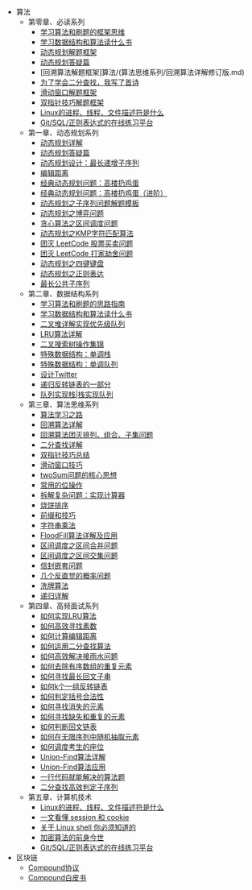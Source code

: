 * 算法
  * 第零章、必读系列
    * [学习算法和刷题的框架思维](算法/算法思维系列/学习数据结构和算法的高效方法.md)
    * [学习数据结构和算法读什么书](算法/算法思维系列/为什么推荐算法4.md)
    * [动态规划解题框架](算法/动态规划系列/动态规划详解进阶.md)
    * [动态规划答疑篇](算法/动态规划系列/最优子结构.md)
    * [回溯算法解题框架]算法/(算法思维系列/回溯算法详解修订版.md)
    * [为了学会二分查找，我写了首诗](算法/算法思维系列/二分查找详解.md)
    * [滑动窗口解题框架](算法/算法思维系列/滑动窗口技巧.md)
    * [双指针技巧解题框架](算法/算法思维系列/双指针技巧.md)
    * [Linux的进程、线程、文件描述符是什么](算法/技术/linux进程.md)
    * [Git/SQL/正则表达式的在线练习平台](算法/技术/在线练习平台.md)
  * 第一章、动态规划系列
    * [动态规划详解](算法/动态规划系列/动态规划详解进阶.md)
    * [动态规划答疑篇](算法/动态规划系列/最优子结构.md)
    * [动态规划设计：最长递增子序列](算法/动态规划系列/动态规划设计：最长递增子序列.md)
    * [编辑距离](算法/动态规划系列/编辑距离.md)
    * [经典动态规划问题：高楼扔鸡蛋](算法/动态规划系列/高楼扔鸡蛋问题.md)
    * [经典动态规划问题：高楼扔鸡蛋（进阶）](算法/动态规划系列/高楼扔鸡蛋进阶.md)
    * [动态规划之子序列问题解题模板](算法/动态规划系列/子序列问题模板.md)
    * [动态规划之博弈问题](算法/动态规划系列/动态规划之博弈问题.md)
    * [贪心算法之区间调度问题](算法/动态规划系列/贪心算法之区间调度问题.md)
    * [动态规划之KMP字符匹配算法](算法/动态规划系列/动态规划之KMP字符匹配算法.md)
    * [团灭 LeetCode 股票买卖问题](算法/动态规划系列/团灭股票问题.md)
    * [团灭 LeetCode 打家劫舍问题](算法/动态规划系列/抢房子.md)
    * [动态规划之四键键盘](算法/动态规划系列/动态规划之四键键盘.md)
    * [动态规划之正则表达](算法/动态规划系列/动态规划之正则表达.md)
    * [最长公共子序列](算法/动态规划系列/最长公共子序列.md)
  * 第二章、数据结构系列
    * [学习算法和刷题的思路指南](算法/算法思维系列/学习数据结构和算法的高效方法.md)
    * [学习数据结构和算法读什么书](算法/算法思维系列/为什么推荐算法4.md)
    * [二叉堆详解实现优先级队列](算法/数据结构系列/二叉堆详解实现优先级队列.md)
    * [LRU算法详解](算法/高频面试系列/LRU算法.md)
    * [二叉搜索树操作集锦](算法/数据结构系列/二叉搜索树操作集锦.md)
    * [特殊数据结构：单调栈](算法/数据结构系列/单调栈.md)
    * [特殊数据结构：单调队列](算法/数据结构系列/单调队列.md)
    * [设计Twitter](算法/数据结构系列/设计Twitter.md)
    * [递归反转链表的一部分](算法/数据结构系列/递归反转链表的一部分.md)
    * [队列实现栈\|栈实现队列](算法/数据结构系列/队列实现栈栈实现队列.md)
  * 第三章、算法思维系列
    * [算法学习之路](算法/算法思维系列/算法学习之路.md)
    * [回溯算法详解](算法/算法思维系列/回溯算法详解修订版.md)
    * [回溯算法团灭排列、组合、子集问题](算法/高频面试系列/子集排列组合.md)
    * [二分查找详解](算法/算法思维系列/二分查找详解.md)
    * [双指针技巧总结](算法/算法思维系列/双指针技巧.md)
    * [滑动窗口技巧](算法/算法思维系列/滑动窗口技巧.md)
    * [twoSum问题的核心思想](算法/算法思维系列/twoSum问题的核心思想.md)
    * [常用的位操作](算法/算法思维系列/常用的位操作.md)
    * [拆解复杂问题：实现计算器](算法/数据结构系列/实现计算器.md)
    * [烧饼排序](算法/算法思维系列/烧饼排序.md)
    * [前缀和技巧](算法/算法思维系列/前缀和技巧.md)
    * [字符串乘法](算法/算法思维系列/字符串乘法.md)
    * [FloodFill算法详解及应用](算法/算法思维系列/FloodFill算法详解及应用.md)
    * [区间调度之区间合并问题](算法/算法思维系列/区间调度问题之区间合并.md)
    * [区间调度之区间交集问题](算法/算法思维系列/区间交集问题.md)
    * [信封嵌套问题](算法/算法思维系列/信封嵌套问题.md)
    * [几个反直觉的概率问题](算法/算法思维系列/几个反直觉的概率问题.md)
    * [洗牌算法](算法/算法思维系列/洗牌算法.md)
    * [递归详解](算法/算法思维系列/递归详解.md)
  * 第四章、高频面试系列
    * [如何实现LRU算法](算法/高频面试系列/LRU算法.md)
    * [如何高效寻找素数](算法/高频面试系列/打印素数.md)
    * [如何计算编辑距离](动态规划系列/编辑距离.md)
    * [如何运用二分查找算法](算法/高频面试系列/koko偷香蕉.md)
    * [如何高效解决接雨水问题](算法/高频面试系列/接雨水.md)
    * [如何去除有序数组的重复元素](算法/高频面试系列/如何去除有序数组的重复元素.md)
    * [如何寻找最长回文子串](算法/高频面试系列/最长回文子串.md)
    * [如何k个一组反转链表](算法/高频面试系列/k个一组反转链表.md)
    * [如何判定括号合法性](算法/高频面试系列/合法括号判定.md)
    * [如何寻找消失的元素](算法/高频面试系列/消失的元素.md)
    * [如何寻找缺失和重复的元素](算法/高频面试系列/缺失和重复的元素.md)
    * [如何判断回文链表](算法/高频面试系列/判断回文链表.md)
    * [如何在无限序列中随机抽取元素](算法/高频面试系列/水塘抽样.md)
    * [如何调度考生的座位](算法/高频面试系列/座位调度.md)
    * [Union-Find算法详解](算法思维系列/UnionFind算法详解.md)
    * [Union-Find算法应用](算法思维系列/UnionFind算法应用.md)
    * [一行代码就能解决的算法题](算法/高频面试系列/一行代码解决的智力题.md)
    * [二分查找高效判定子序列](算法/高频面试系列/二分查找判定子序列.md)
  * 第五章、计算机技术
    * [Linux的进程、线程、文件描述符是什么](算法/技术/linux进程.md)
    * [一文看懂 session 和 cookie](算法/技术/session和cookie.md)
    * [关于 Linux shell 你必须知道的](算法/技术/linuxshell.md)
    * [加密算法的前身今世](算法/技术/密码技术.md)
    * [Git/SQL/正则表达式的在线练习平台](算法/技术/在线练习平台.md)
* 区块链
  * [Compound协议](./区块链/Compound协议.md)
  * [Compound白皮书](./区块链/Compound白皮书.md)